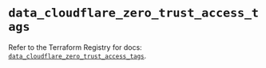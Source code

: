 # `data_cloudflare_zero_trust_access_tags`

Refer to the Terraform Registry for docs: [`data_cloudflare_zero_trust_access_tags`](https://registry.terraform.io/providers/cloudflare/cloudflare/5.3.0/docs/data-sources/zero_trust_access_tags).
